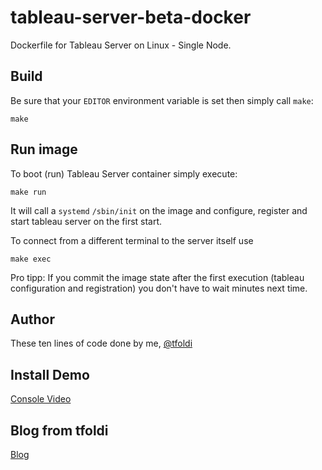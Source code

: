# tableau-server-beta-docker
Dockerfile for Tableau Server on Linux - Single Node. 

## Build
   
Be sure that your `EDITOR` environment variable is set then simply call `make`:

    make
    
## Run image

To boot (run) Tableau Server container simply execute:

    make run

It will call a `systemd` `/sbin/init` on the image and configure, register and start tableau server
on the first start.

To connect from a different terminal to the server itself use

    make exec
    
Pro tipp: If you commit the image state after the first execution (tableau configuration and registration) you don't
have to wait minutes next time.
    
## Author

These ten lines of code done by me, [@tfoldi](https://twitter.com/tfoldi)


## Install Demo
[Console Video](https://asciinema.org/a/oJ7tTN0URdtF9UqpCRRGJzKvT/embed?)
    
## Blog from tfoldi
[Blog](https://databoss.starschema.net/tableau-server-linux-docker-container/)
